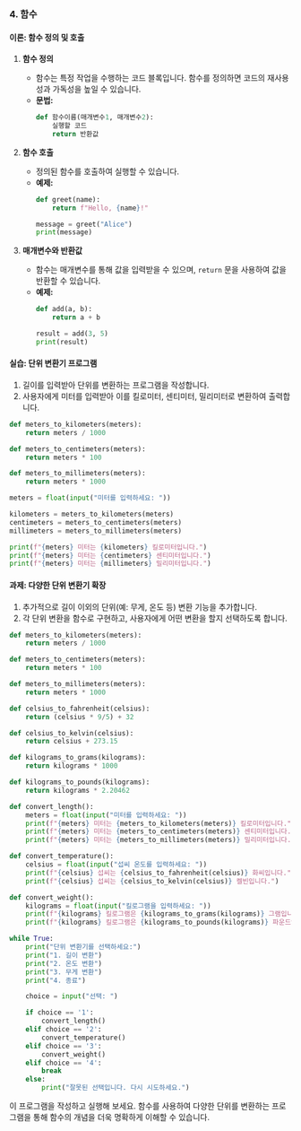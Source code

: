 ### 4. 함수

#### 이론: 함수 정의 및 호출

1. **함수 정의**
   - 함수는 특정 작업을 수행하는 코드 블록입니다. 함수를 정의하면 코드의 재사용성과 가독성을 높일 수 있습니다.
   - **문법:**
     ```python
     def 함수이름(매개변수1, 매개변수2):
         실행할 코드
         return 반환값
     ```

2. **함수 호출**
   - 정의된 함수를 호출하여 실행할 수 있습니다.
   - **예제:**
     ```python
     def greet(name):
         return f"Hello, {name}!"

     message = greet("Alice")
     print(message)
     ```

3. **매개변수와 반환값**
   - 함수는 매개변수를 통해 값을 입력받을 수 있으며, `return` 문을 사용하여 값을 반환할 수 있습니다.
   - **예제:**
     ```python
     def add(a, b):
         return a + b

     result = add(3, 5)
     print(result)
     ```

#### 실습: 단위 변환기 프로그램

1. 길이를 입력받아 단위를 변환하는 프로그램을 작성합니다.
2. 사용자에게 미터를 입력받아 이를 킬로미터, 센티미터, 밀리미터로 변환하여 출력합니다.

```python
def meters_to_kilometers(meters):
    return meters / 1000

def meters_to_centimeters(meters):
    return meters * 100

def meters_to_millimeters(meters):
    return meters * 1000

meters = float(input("미터를 입력하세요: "))

kilometers = meters_to_kilometers(meters)
centimeters = meters_to_centimeters(meters)
millimeters = meters_to_millimeters(meters)

print(f"{meters} 미터는 {kilometers} 킬로미터입니다.")
print(f"{meters} 미터는 {centimeters} 센티미터입니다.")
print(f"{meters} 미터는 {millimeters} 밀리미터입니다.")
```

#### 과제: 다양한 단위 변환기 확장

1. 추가적으로 길이 이외의 단위(예: 무게, 온도 등) 변환 기능을 추가합니다.
2. 각 단위 변환을 함수로 구현하고, 사용자에게 어떤 변환을 할지 선택하도록 합니다.

```python
def meters_to_kilometers(meters):
    return meters / 1000

def meters_to_centimeters(meters):
    return meters * 100

def meters_to_millimeters(meters):
    return meters * 1000

def celsius_to_fahrenheit(celsius):
    return (celsius * 9/5) + 32

def celsius_to_kelvin(celsius):
    return celsius + 273.15

def kilograms_to_grams(kilograms):
    return kilograms * 1000

def kilograms_to_pounds(kilograms):
    return kilograms * 2.20462

def convert_length():
    meters = float(input("미터를 입력하세요: "))
    print(f"{meters} 미터는 {meters_to_kilometers(meters)} 킬로미터입니다.")
    print(f"{meters} 미터는 {meters_to_centimeters(meters)} 센티미터입니다.")
    print(f"{meters} 미터는 {meters_to_millimeters(meters)} 밀리미터입니다.")

def convert_temperature():
    celsius = float(input("섭씨 온도를 입력하세요: "))
    print(f"{celsius} 섭씨는 {celsius_to_fahrenheit(celsius)} 화씨입니다.")
    print(f"{celsius} 섭씨는 {celsius_to_kelvin(celsius)} 켈빈입니다.")

def convert_weight():
    kilograms = float(input("킬로그램을 입력하세요: "))
    print(f"{kilograms} 킬로그램은 {kilograms_to_grams(kilograms)} 그램입니다.")
    print(f"{kilograms} 킬로그램은 {kilograms_to_pounds(kilograms)} 파운드입니다.")

while True:
    print("단위 변환기를 선택하세요:")
    print("1. 길이 변환")
    print("2. 온도 변환")
    print("3. 무게 변환")
    print("4. 종료")

    choice = input("선택: ")

    if choice == '1':
        convert_length()
    elif choice == '2':
        convert_temperature()
    elif choice == '3':
        convert_weight()
    elif choice == '4':
        break
    else:
        print("잘못된 선택입니다. 다시 시도하세요.")
```

이 프로그램을 작성하고 실행해 보세요. 함수를 사용하여 다양한 단위를 변환하는 프로그램을 통해 함수의 개념을 더욱 명확하게 이해할 수 있습니다.